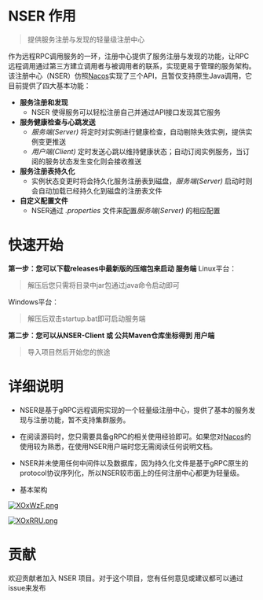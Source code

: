 # NSER 作用
>提供服务注册与发现的轻量级注册中心

作为远程RPC调用服务的一环，注册中心提供了服务注册与发现的功能，让RPC远程调用通过第三方建立调用者与被调用者的联系，实现更易于管理的服务架构。
该注册中心（NSER）仿照[Nacos](https://github.com/alibaba/nacos)实现了三个API，且暂仅支持原生Java调用，它目前提供了四大基本功能：
-  **服务注册和发现**
	- NSER 使得服务可以轻松注册自己并通过API接口发现其它服务
-  **服务健康检查与心跳发送**
    - *服务端(Server)* 将定时对实例进行健康检查，自动剔除失效实例，提供实例变更推送
    - *用户端(Client)* 定时发送心跳以维持健康状态；自动订阅实例服务，当订阅的服务状态发生变化则会接收推送
-  **服务注册表持久化**
	- 实例状态变更时将会持久化服务注册表到磁盘，*服务端(Server)* 启动时则会自动加载已经持久化到磁盘的注册表文件
-  **自定义配置文件**
	- NSER通过 *.properties* 文件来配置*服务端(Server)* 的相应配置

# 快速开始
**第一步：您可以下载releases中最新版的压缩包来启动 服务端**
Linux平台：
>解压后您只需将目录中jar包通过java命令启动即可

Windows平台：
>解压后双击startup.bat即可启动服务端	

**第二步：您可以从NSER-Client 或 公共Maven仓库坐标得到 用户端**
> 导入项目然后开始您的旅途

# 详细说明
- NSER是基于gRPC远程调用实现的一个轻量级注册中心，提供了基本的服务发现与注册功能，暂不支持集群服务。

- 在阅读源码时，您只需要具备gRPC的相关使用经验即可。如果您对[Nacos](https://github.com/alibaba/nacos)的使用较为熟悉，在使用NSER用户端时您无需阅读任何说明文档。

 - NSER并未使用任何中间件以及数据库，因为持久化文件是基于gRPC原生的protocol协议序列化，所以NSER较市面上的任何注册中心都更为轻量级。

- 基本架构


[![XOxWzF.png](https://s1.ax1x.com/2022/06/18/XOxWzF.png)](https://imgtu.com/i/XOxWzF)



[![XOxRRU.png](https://s1.ax1x.com/2022/06/18/XOxRRU.png)](https://imgtu.com/i/XOxRRU)



#  贡献


欢迎贡献者加入 NSER 项目。对于这个项目，您有任何意见或建议都可以通过issue来发布
